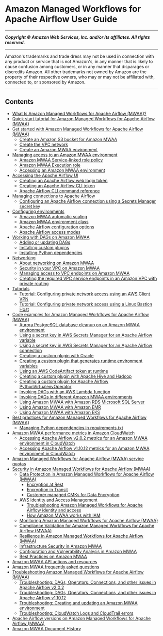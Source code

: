# Amazon Managed Workflows for Apache Airflow User Guide

-----
*****Copyright &copy; Amazon Web Services, Inc. and/or its affiliates. All rights reserved.*****

-----
Amazon's trademarks and trade dress may not be used in 
     connection with any product or service that is not Amazon's, 
     in any manner that is likely to cause confusion among customers, 
     or in any manner that disparages or discredits Amazon. All other 
     trademarks not owned by Amazon are the property of their respective
     owners, who may or may not be affiliated with, connected to, or 
     sponsored by Amazon.

-----
## Contents
+ [What Is Amazon Managed Workflows for Apache Airflow (MWAA)?](what-is-mwaa.md)
+ [Quick start tutorial for Amazon Managed Workflows for Apache Airflow (MWAA)](quick-start.md)
+ [Get started with Amazon Managed Workflows for Apache Airflow (MWAA)](get-started.md)
   + [Create an Amazon S3 bucket for Amazon MWAA](mwaa-s3-bucket.md)
   + [Create the VPC network](vpc-create.md)
   + [Create an Amazon MWAA environment](create-environment.md)
+ [Managing access to an Amazon MWAA environment](manage-access.md)
   + [Amazon MWAA Service-linked role policy](mwaa-slr.md)
   + [Amazon MWAA Execution role](mwaa-create-role.md)
   + [Accessing an Amazon MWAA environment](access-policies.md)
+ [Accessing the Apache Airflow UI](access-airflow-ui.md)
   + [Creating an Apache Airflow web login token](call-mwaa-apis-web.md)
   + [Creating an Apache Airflow CLI token](call-mwaa-apis-cli.md)
   + [Apache Airflow CLI command reference](airflow-cli-command-reference.md)
+ [Managing connections to Apache Airflow](manage-connections.md)
   + [Configuring an Apache Airflow connection using a Secrets Manager secret key](connections-secrets-manager.md)
+ [Configuring environments](using-mwaa.md)
   + [Amazon MWAA automatic scaling](mwaa-autoscaling.md)
   + [Amazon MWAA environment class](environment-class.md)
   + [Apache Airflow configuration options](configuring-env-variables.md)
   + [Apache Airflow access modes](configuring-networking.md)
+ [Working with DAGs on Amazon MWAA](working-dags.md)
   + [Adding or updating DAGs](configuring-dag-folder.md)
   + [Installing custom plugins](configuring-dag-import-plugins.md)
   + [Installing Python dependencies](working-dags-dependencies.md)
+ [Networking](networking.md)
   + [About networking on Amazon MWAA](networking-about.md)
   + [Security in your VPC on Amazon MWAA](vpc-security.md)
   + [Managing access to VPC endpoints on Amazon MWAA](vpc-vpe-access.md)
   + [Creating the required VPC service endpoints in an Amazon VPC with private routing](vpc-vpe-create-access.md)
+ [Tutorials](tutorials.md)
   + [Tutorial: Configuring private network access using an AWS Client VPN](tutorials-private-network-vpn-client.md)
   + [Tutorial: Configuring private network access using a Linux Bastion Host](tutorials-private-network-bastion.md)
+ [Code examples for Amazon Managed Workflows for Apache Airflow (MWAA)](sample-code.md)
   + [Aurora PostgreSQL database cleanup on an Amazon MWAA environment](samples-database-cleanup.md)
   + [Using a secret key in AWS Secrets Manager for an Apache Airflow variable](samples-secrets-manager-var.md)
   + [Using a secret key in AWS Secrets Manager for an Apache Airflow connection](samples-secrets-manager.md)
   + [Creating a custom plugin with Oracle](samples-oracle.md)
   + [Creating a custom plugin that generates runtime environment variables](samples-env-variables.md)
   + [Using an AWS CodeArtifact token at runtime](samples-code-artifact.md)
   + [Creating a custom plugin with Apache Hive and Hadoop](samples-hive.md)
   + [Creating a custom plugin for Apache Airflow PythonVirtualenvOperator](samples-virtualenv.md)
   + [Invoking DAGs with an AWS Lambda function](samples-lambda.md)
   + [Invoking DAGs in different Amazon MWAA environments](samples-trigger-dag-envab.xml.md)
   + [Using Amazon MWAA with Amazon RDS Microsoft SQL Server](samples-sql-server.md)
   + [Using Amazon MWAA with Amazon EMR](samples-emr.md)
   + [Using Amazon MWAA with Amazon EKS](mwaa-eks-example.md)
+ [Best practices for Amazon Managed Workflows for Apache Airflow (MWAA)](best-practices.md)
   + [Managing Python dependencies in requirements.txt](best-practices-dependencies.md)
+ [Amazon MWAA performance metrics in Amazon CloudWatch](cw-metrics.md)
   + [Accessing Apache Airflow v2.0.2 metrics for an Amazon MWAA environment in CloudWatch](access-metrics-cw-220.md)
   + [Accessing Apache Airflow v1.10.12 metrics for an Amazon MWAA environment in CloudWatch](access-metrics-cw-110.md)
+ [Amazon Managed Workflows for Apache Airflow (MWAA) service quotas](mwaa-quotas.md)
+ [Security in Amazon Managed Workflows for Apache Airflow (MWAA)](security.md)
   + [Data Protection in Amazon Managed Workflows for Apache Airflow (MWAA)](data-protection.md)
      + [Encryption at Rest](encryption-at-rest.md)
      + [Encryption in Transit](encryption-in-transit.md)
      + [Customer managed CMKs for Data Encryption](custom-keys-certs.md)
   + [AWS Identity and Access Management](security-iam.md)
      + [Troubleshooting Amazon Managed Workflows for Apache Airflow identity and access](security_iam_troubleshoot.md)
      + [How Amazon MWAA works with IAM](security_iam_service-with-iam.md)
   + [Monitoring Amazon Managed Workflows for Apache Airflow (MWAA)](monitoring.md)
   + [Compliance Validation for Amazon Managed Workflows for Apache Airflow (MWAA)](compliance-validation.md)
   + [Resilience in Amazon Managed Workflows for Apache Airflow (MWAA)](disaster-recovery-resiliency.md)
   + [Infrastructure Security in Amazon MWAA](infrastructure-security.md)
   + [Configuration and Vulnerability Analysis in Amazon MWAA](configuration-vulnerability-analysis.md)
   + [Best Practices on Amazon MWAA](security-best-practices.md)
+ [Amazon MWAA API actions and resources](mwaa-actions-resources.md)
+ [Amazon MWAA frequently asked questions](mwaa-faqs.md)
+ [Troubleshooting Amazon Managed Workflows for Apache Airflow (MWAA)](troubleshooting.md)
   + [Troubleshooting: DAGs, Operators, Connections, and other issues in Apache Airflow v2.0.2](t-apache-airflow-202.md)
   + [Troubleshooting: DAGs, Operators, Connections, and other issues in Apache Airflow v1.10.12](t-apache-airflow-11012.md)
   + [Troubleshooting: Creating and updating an Amazon MWAA environment](t-create-update-environment.md)
   + [Troubleshooting: CloudWatch Logs and CloudTrail errors](t-cloudwatch-cloudtrail-logs.md)
+ [Apache Airflow versions on Amazon Managed Workflows for Apache Airflow (MWAA)](airflow-versions.md)
+ [Amazon MWAA Document History](doc-history.md)
